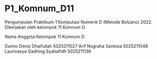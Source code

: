 # P1_Komnum_D11
Pengumpulan Praktikum 1 Komputasi Numerik D (Metode Bolzano) 2022. Dikerjakan oleh kelompok 11 Komnum D.

Nama Anggota Kelompok 11 Komnum D:

Danno Denis Dhaifullah	5025211027
Arif Nugraha Santosa	5025211048
Laurivasya Gadhing Syahafidh	5025211136

